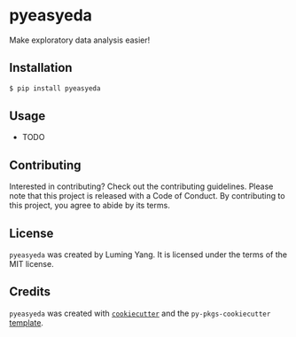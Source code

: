 # pyeasyeda

Make exploratory data analysis easier! 

## Installation

```bash
$ pip install pyeasyeda
```

## Usage

- TODO

## Contributing

Interested in contributing? Check out the contributing guidelines. Please note that this project is released with a Code of Conduct. By contributing to this project, you agree to abide by its terms.

## License

`pyeasyeda` was created by Luming Yang. It is licensed under the terms of the MIT license.

## Credits

`pyeasyeda` was created with [`cookiecutter`](https://cookiecutter.readthedocs.io/en/latest/) and the `py-pkgs-cookiecutter` [template](https://github.com/py-pkgs/py-pkgs-cookiecutter).
